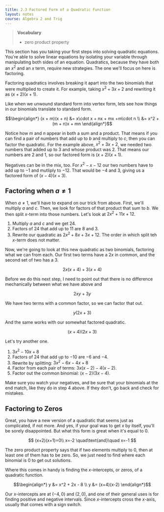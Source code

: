 ```yaml
---
title: 2.3 Factored Form of a Quadratic Function
layout: notes
course: Algebra 2 and Trig
---
```


> **Vocabulary**
>
> - zero product property

This section has you taking your first steps into solving quadratic equations. You're able to solve linear equations by isolating your variable through manipulating both sides of an equation. Quadratics, because they have both an $x^2$ and an $x$ term, require new strategies. The one we'll focus on here is factoring.

Factoring quadratics involves breaking it apart into the two binomials that were multiplied to create it. For example, taking $x^2+3x+2$ and rewriting it as $(x+2)(x+1)$.

Like when we unwound standard form into vertex form, lets see how things in our binomials translate to standard form.

$$\begin{align*}
(x + m)(x + n) &= x\cdot x + nx + mx +m\cdot n \\
               &= x^2 + (m + n)x + mn
\end{align*}$$

Notice how $m$ and $n$ appear in both a sum and a product. That means if you can find a pair of numbers that add up to $b$ and multiply to $c$, then you can factor the quadratic. For the example above, $x^2+3x+2$, we needed two numbers that added up to 3 and whose product was 2. That means our numbers are 2 and 1, so our factored form is $(x+2)(x+1)$.

Negatives can be in the mix, too. For $x^2 - x - 12$ our two numbers have to add up to $-1$ and mutliply to $-12$. That would be $-4$ and $3$, giving us a factored form of $(x-4)(x+3)$.

## Factoring when $a\neq1$

When $a\neq 1$, we'll have to expand on our trick from above. First, we'll multiply $a$ and $c$. Then, we look for factors of that product that sum to $b$. We then split $x$-term into those numbers. Let's look at $2x^2+11x+12$.

1. Multiply $a$ and $c$ and we get 24.
2. Factors of 24 that add up to 11 are 8 and 3.
3. Rewrite our quadratic as $2x^2 + 8x + 3x + 12$. The order in which split teh $x$-term does not matter.

Now, we're going to look at this new quadratic as two binomials, factoring what we can from each. Our first two terms have a $2x$ in common, and the second set of two has a 3.

$$ 2x(x+4) + 3(x + 4)$$

Before we do this next step, I need to point out that there is no difference mechanically between what we have above and

$$ 2xy + 3y $$

We have two terms with a common factor, so we can factor that out.

$$ y(2x+3) $$

And the same works with our somewhat factored quadratic.

$$ (x+4)(2x+3) $$

Let's try another one.

1. $3x^2-10x+8$
2. Factors of 24 that add up to $-10$ are $-6$ and $-4$.
3. Rewrite by splitting: $3x^2-6x-4x+8$
4. Factor from each pair of terms: $3x(x-2)-4(x-2)$.
5. Factor out the common binomial: $(x-2)(3x-4)$.

Make sure you watch your negatives, and be sure that your binomials at the end match, like they do in step 4 above. If they don't, go back and check for mistakes.

## Factoring to Zeros

Great, you have a new version of a quadratic that seems just as complicated, if not more. And yes, if your goal was to get $x$ by itself, you'll be sorely disappointed. But what this form is great when it's equal to 0.

$$
(x+2)(x+1)=0\\
x=-2 \quad\text{and}\quad x=-1
$$

The zero product property says that if two elements multiply to 0, then at least one of them has to be zero. So, we just need to find where each binomial is 0 to get out solutions.

Where this comes in handy is finding the $x$-intercepts, or zeros, of a quadratic function.

$$\begin{align*}
y &= x^2 + 2x - 8 \\
y &= (x+4)(x-2)
\end{align*}$$

Our $x$-intercepts are at $(-4,0)$ and $(2,0)$, and one of their general uses is for finding positive and negative intervals. Since $x$-intercepts cross the $x$-axis, usually that comes with a sign switch.

